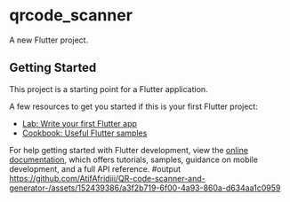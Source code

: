 # qrcode_scanner

A new Flutter project.

## Getting Started

This project is a starting point for a Flutter application.

A few resources to get you started if this is your first Flutter project:

- [Lab: Write your first Flutter app](https://docs.flutter.dev/get-started/codelab)
- [Cookbook: Useful Flutter samples](https://docs.flutter.dev/cookbook)

For help getting started with Flutter development, view the
[online documentation](https://docs.flutter.dev/), which offers tutorials,
samples, guidance on mobile development, and a full API reference.
#output
https://github.com/AtifAfridiii/QR-code-scanner-and-generator-/assets/152439386/a3f2b719-6f00-4a93-860a-d634aa1c0959
